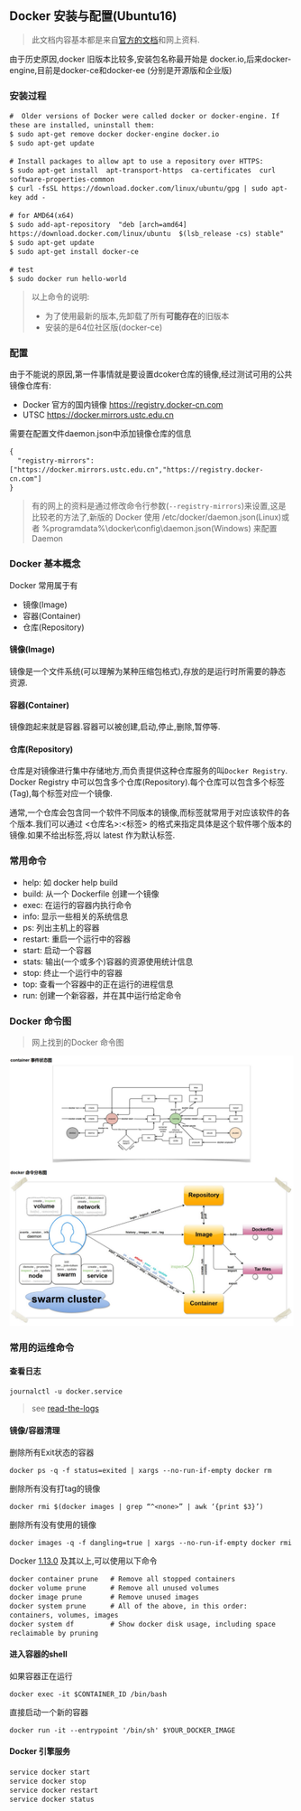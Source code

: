 ## Docker 安装与配置(Ubuntu16)
> 此文档内容基本都是来自[官方的文档](https://docs.docker.com/engine/installation/linux/docker-ce/ubuntu)和网上资料.

由于历史原因,docker 旧版本比较多,安装包名称最开始是 docker.io,后来docker-engine,目前是docker-ce和docker-ee (分别是开源版和企业版)

###  安装过程
```
#  Older versions of Docker were called docker or docker-engine. If these are installed, uninstall them:
$ sudo apt-get remove docker docker-engine docker.io
$ sudo apt-get update

# Install packages to allow apt to use a repository over HTTPS:
$ sudo apt-get install  apt-transport-https  ca-certificates  curl  software-properties-common
$ curl -fsSL https://download.docker.com/linux/ubuntu/gpg | sudo apt-key add -

# for AMD64(x64)
$ sudo add-apt-repository  "deb [arch=amd64] https://download.docker.com/linux/ubuntu  $(lsb_release -cs) stable"
$ sudo apt-get update
$ sudo apt-get install docker-ce

# test 
$ sudo docker run hello-world
```
> 以上命令的说明:
> - 为了使用最新的版本,先卸载了所有**可能存在**的旧版本
> - 安装的是64位社区版(docker-ce)

### 配置

由于不能说的原因,第一件事情就是要设置dcoker仓库的镜像,经过测试可用的公共镜像仓库有:

- Docker 官方的国内镜像 https://registry.docker-cn.com 
- UTSC https://docker.mirrors.ustc.edu.cn 

需要在配置文件daemon.json中添加镜像仓库的信息
```
{
  "registry-mirrors": ["https://docker.mirrors.ustc.edu.cn","https://registry.docker-cn.com"]
}
```

> 有的网上的资料是通过修改命令行参数(`--registry-mirrors`)来设置,这是比较老的方法了,新版的 Docker 使用 /etc/docker/daemon.json(Linux)或者 %programdata%\docker\config\daemon.json(Windows) 来配置 Daemon

### Docker 基本概念
Docker 常用属于有
- 镜像(Image)
- 容器(Container)
- 仓库(Repository)

#### 镜像(Image)
镜像是一个文件系统(可以理解为某种压缩包格式),存放的是运行时所需要的静态资源.

#### 容器(Container)
镜像跑起来就是容器.容器可以被创建,启动,停止,删除,暂停等.

#### 仓库(Repository)
仓库是对镜像进行集中存储地方,而负责提供这种仓库服务的叫`Docker Registry`.
Docker Registry 中可以包含多个仓库(Repository).每个仓库可以包含多个标签(Tag),每个标签对应一个镜像.

通常,一个仓库会包含同一个软件不同版本的镜像,而标签就常用于对应该软件的各个版本.我们可以通过 <仓库名>:<标签> 的格式来指定具体是这个软件哪个版本的镜像.如果不给出标签,将以 latest 作为默认标签.

### 常用命令

- help: 如 docker help build
- build: 从一个 Dockerfile 创建一个镜像
- exec: 在运行的容器内执行命令
- info: 显示一些相关的系统信息
- ps: 列出主机上的容器
- restart: 重启一个运行中的容器
- start: 启动一个容器
- stats: 输出(一个或多个)容器的资源使用统计信息
- stop: 终止一个运行中的容器
- top: 查看一个容器中的正在运行的进程信息
- run: 创建一个新容器，并在其中运行给定命令

### Docker 命令图

> 网上找到的Docker 命令图

![cmd_logic.png](resources/img/cmd_logic.png)

### 常用的运维命令

#### 查看日志
```
journalctl -u docker.service
```
> see [read-the-logs](https://docs.docker.com/engine/admin/#read-the-logs)

#### 镜像/容器清理
删除所有Exit状态的容器
```
docker ps -q -f status=exited | xargs --no-run-if-empty docker rm
```

删除所有没有打tag的镜像
```
docker rmi $(docker images | grep “^<none>” | awk ‘{print $3}’)
```
删除所有没有使用的镜像
```
docker images -q -f dangling=true | xargs --no-run-if-empty docker rmi
```

Docker [1.13.0](https://github.com/docker/docker/blob/master/CHANGELOG.md#1130-2016-12-08) 及其以上,可以使用以下命令
```
docker container prune   # Remove all stopped containers
docker volume prune      # Remove all unused volumes
docker image prune       # Remove unused images
docker system prune      # All of the above, in this order: containers, volumes, images
docker system df         # Show docker disk usage, including space reclaimable by pruning
```

#### 进入容器的shell

如果容器正在运行
```
docker exec -it $CONTAINER_ID /bin/bash
```
直接启动一个新的容器
```
docker run -it --entrypoint '/bin/sh' $YOUR_DOCKER_IMAGE

```

#### Docker 引擎服务
```
service docker start
service docker stop
service docker restart
service docker status
```
